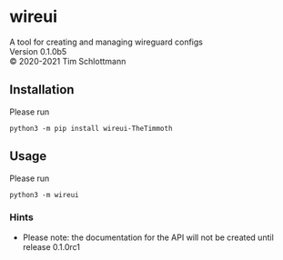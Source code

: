 # wireui

A tool for creating and managing wireguard configs  
Version 0.1.0b5  
&copy; 2020-2021 Tim Schlottmann  

## Installation

Please run
```
python3 -m pip install wireui-TheTimmoth
```

## Usage

Please run
```
python3 -m wireui
```

### Hints

* Please note: the documentation for the API will not be created until release 0.1.0rc1
